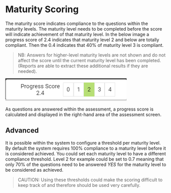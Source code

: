 # Maturity Scoring 

The maturity score indicates compliance to the questions within the maturity levels. The maturity level needs to be completed before the score will indicate achievement of that maturity level. In the below image a progress score of 2.4 indicates that maturity level 2 and below are totally compliant. Then the 0.4 indicates that 40% of maturity level 3 is compliant. 

>NB: Answers for higher-level maturity levels are not shown and do not affect the score until the current maturity level has been completed. (Reports are able to extract these additional results if they are needed).

![Image](../assets/screenshots/concepts/scoreWidget.png)

As questions are answered within the assessment, a progress score is calculated and displayed in the right-hand area of the assessment screen.

## Advanced
It is possible within the system to configure a threshold per maturity level. By default the system requires 100% compliance to a maturity level before it is considered achieved. You could set each maturity level to have a different compliance threshold. Level 2 for example could be set to 0.7 meaning that only 70% of the questions need to be answered _YES_ for the maturity level to be considered as achieved. 
> CAUTION: Using these thresholds could make the scoring difficult to keep track of and therefore should be used very carefully.